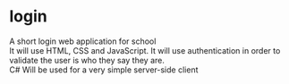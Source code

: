 # login

A short login web application for school <br>
It will use HTML, CSS and JavaScript. It will use authentication in order to validate the user is who they say they are. <br>
C# Will be used for a very simple server-side client
